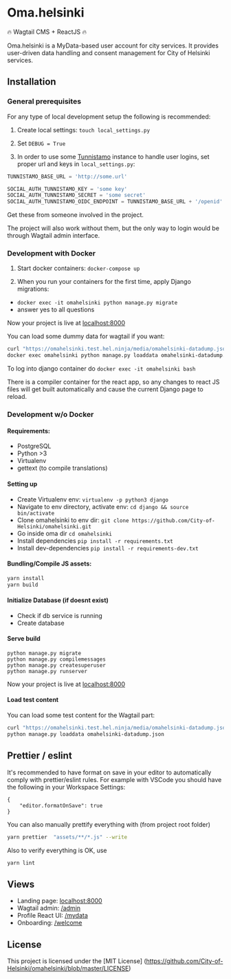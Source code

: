 # Oma.helsinki

:fire: Wagtail CMS + ReactJS :fire:

Oma.helsinki is a MyData-based user account for city services. It provides user-driven data handling and consent management for City of Helsinki services.

## Installation

### General prerequisites

For any type of local development setup the following is recommended:

1. Create local settings: `touch local_settings.py`

2. Set `DEBUG = True`

3. In order to use some [Tunnistamo](https://github.com/City-of-Helsinki/tunnistamo)
   instance to handle user logins, set proper url and keys in `local_settings.py`:

```python
TUNNISTAMO_BASE_URL = 'http://some.url'

SOCIAL_AUTH_TUNNISTAMO_KEY = 'some key'
SOCIAL_AUTH_TUNNISTAMO_SECRET = 'some secret'
SOCIAL_AUTH_TUNNISTAMO_OIDC_ENDPOINT = TUNNISTAMO_BASE_URL + '/openid'
```

Get these from someone involved in the project.

The project will also work without them, but the only way to login
would be through Wagtail admin interface.

### Development with Docker

1. Start docker containers: `docker-compose up`

2. When you run your containers for the first time, apply Django migrations:

- `docker exec -it omahelsinki python manage.py migrate`
- answer yes to all questions

Now your project is live at [localhost:8000](http://localhost:8000)

You can load some dummy data for wagtail if you want:

```bash
curl "https://omahelsinki.test.hel.ninja/media/omahelsinki-datadump.json" > omahelsinki-datadump.json
docker exec omahelsinki python manage.py loaddata omahelsinki-datadump.json
```

To log into django container do `docker exec -it omahelsinki bash`

There is a compiler container for the react app, so any changes to
react JS files will get built automatically and cause the current Django
page to reload.

### Development w/o Docker

#### Requirements:

- PostgreSQL
- Python >3
- Virtualenv
- gettext (to compile translations)

#### Setting up

- Create Virtualenv env: `virtualenv -p python3 django`
- Navigate to env directory, activate env: `cd django && source bin/activate`
- Clone omahelsinki to env dir: `git clone https://github.com/City-of-Helsinki/omahelsinki.git`
- Go inside oma dir `cd omahelsinki`
- Install dependencies `pip install -r requirements.txt`
- Install dev-dependencies `pip install -r requirements-dev.txt`

#### Bundling/Compile JS assets:

```bash
yarn install
yarn build
```

#### Initialize Database (if doesnt exist)

- Check if db service is running
- Create database

#### Serve build

```
python manage.py migrate
python manage.py compilemessages
python manage.py createsuperuser
python manage.py runserver
```

Now your project is live at [localhost:8000](http://localhost:8000)

#### Load test content

You can load some test content for the Wagtail part:

```bash
curl "https://omahelsinki.test.hel.ninja/media/omahelsinki-datadump.json" > omahelsinki-datadump.json
python manage.py loaddata omahelsinki-datadump.json
```

## Prettier / eslint

It's recommended to have format on save in your editor to automatically comply with prettier/eslint rules.
For example with VSCode you should have the following in your Workspace Settings:

```
{
    "editor.formatOnSave": true
}
```

You can also manually prettify everything with (from project root folder)

```bash
yarn prettier  "assets/**/*.js" --write
```

Also to verify everything is OK, use

```bash
yarn lint
```

## Views

- Landing page: [localhost:8000](http://localhost:8000)
- Wagtail admin: [/admin](http://localhost:8000/admin)
- Profile React UI: [/mydata](http://localhost:8000/mydata)
- Onboarding: [/welcome](http://localhost:8000/welcome)

## License

This project is licensed under the [MIT License] (https://github.com/City-of-Helsinki/omahelsinki/blob/master/LICENSE)
